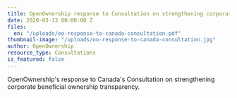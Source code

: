 ```yaml
---
title: OpenOwnership response to Consultation on strengthening corporate beneficial ownership transparency in Canada
date: 2020-03-13 00:00:00 Z
files:
  en: "/uploads/oo-response-to-canada-consultation.pdf"
thumbnail-image: "/uploads/oo-response-to-canada-consultation.jpg"
author: OpenOwnership
resource_type: Consultations
is_featured: false
---
```


OpenOwnership's response to Canada's Consultation on strengthening corporate beneficial ownership transparency.
